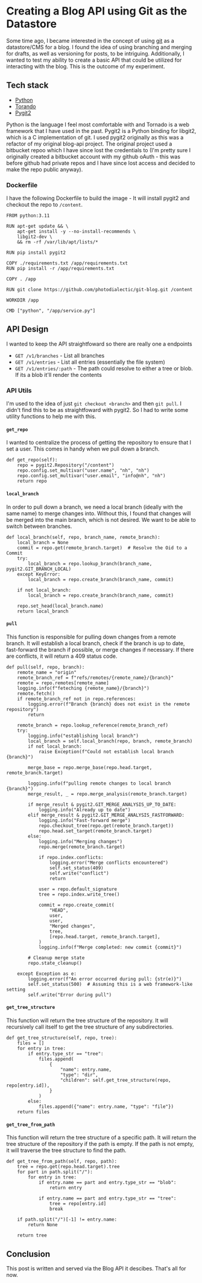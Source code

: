 # Creating a Blog API using Git as the Datastore
Some time ago, I became interested in the concept of using [git](https://en.wikipedia.org/wiki/Git) as a datastore/CMS for a blog. I found the idea of using branching and merging for drafts, as well as versioning for posts, to be intriguing. Additionally, I wanted to test my ability to create a basic API that could be utilized for interacting with the blog. This is the outcome of my experiment.

## Tech stack
- [Python](https://www.python.org/)
- [Torando](https://www.tornadoweb.org/en/stable/)
- [Pygit2](https://www.pygit2.org/)

Python is the language I feel most comfortable with and Tornado is a web framework that I have used in the past. Pygit2 is a Python binding for libgit2, which is a C implementation of git. I used pygit2 originally as this was a refactor of my original blog-api project. The original project used a bitbucket repoo which I have since lost the credentials to (I'm pretty sure I originally created a bitbucket account with my github oAuth - this was before github had private repos and I have since lost access and decided to make the repo public anyway).

### Dockerfile
I have the following Dockerfile to build the image - It will install pygit2 and checkout the repo to `/content`.

```language-bash
FROM python:3.11

RUN apt-get update && \
    apt-get install -y --no-install-recommends \
    libgit2-dev \
    && rm -rf /var/lib/apt/lists/*

RUN pip install pygit2

COPY ./requirements.txt /app/requirements.txt
RUN pip install -r /app/requirements.txt

COPY . /app

RUN git clone https://github.com/photodialectic/git-blog.git /content

WORKDIR /app

CMD ["python", "/app/service.py"]
```

## API Design
I wanted to keep the API straightfoward so there are really one a endpoints
- `GET /v1/branches` - List all branches
- `GET /v1/entries` - List all entries (essentially the file system)
- `GET /v1/entries/:path` - The path could resolve to either a tree or blob. If its a blob it'll render the contents

### API Utils
I'm used to the idea of just `git checkout <branch>` and then `git pull`. I didn't find this to be as straightfoward with pygit2. So I had to write some utility functions to help me with this.

#### `get_repo`
I wanted to centralize the process of getting the repository to ensure that I set a user. This comes in handy when we pull down a branch.
```language-python
def get_repo(self):
    repo = pygit2.Repository("/content")
    repo.config.set_multivar("user.name", "nh", "nh")
    repo.config.set_multivar("user.email", "info@nh", "nh")
    return repo
```

#### `local_branch`
In order to pull down a branch, we need a local branch (ideally with the same name) to merge changes into. Without this, I found that changes will be merged into the main branch, which is not desired. We want to be able to switch between branches.
```language-python
def local_branch(self, repo, branch_name, remote_branch):
    local_branch = None
    commit = repo.get(remote_branch.target)  # Resolve the Oid to a Commit
    try:
        local_branch = repo.lookup_branch(branch_name, pygit2.GIT_BRANCH_LOCAL)
    except KeyError:
        local_branch = repo.create_branch(branch_name, commit)

    if not local_branch:
        local_branch = repo.create_branch(branch_name, commit)

    repo.set_head(local_branch.name)
    return local_branch
```

#### `pull`
This function is responsible for pulling down changes from a remote branch. It will establish a local branch, check if the branch is up to date, fast-forward the branch if possible, or merge changes if necessary. If there are conflicts, it will return a 409 status code.
```language-python
def pull(self, repo, branch):
    remote_name = "origin"
    remote_branch_ref = f"refs/remotes/{remote_name}/{branch}"
    remote = repo.remotes[remote_name]
    logging.info(f"feteching {remote_name}/{branch}")
    remote.fetch()
    if remote_branch_ref not in repo.references:
        logging.error(f"Branch {branch} does not exist in the remote repository")
        return

    remote_branch = repo.lookup_reference(remote_branch_ref)
    try:
        logging.info("establishing local branch")
        local_branch = self.local_branch(repo, branch, remote_branch)
        if not local_branch:
            raise Exception(f"Could not establish local branch {branch}")

        merge_base = repo.merge_base(repo.head.target, remote_branch.target)

        logging.info(f"pulling remote changes to local branch {branch}")
        merge_result, _ = repo.merge_analysis(remote_branch.target)

        if merge_result & pygit2.GIT_MERGE_ANALYSIS_UP_TO_DATE:
            logging.info("Already up to date")
        elif merge_result & pygit2.GIT_MERGE_ANALYSIS_FASTFORWARD:
            logging.info("Fast-forward merge")
            repo.checkout_tree(repo.get(remote_branch.target))
            repo.head.set_target(remote_branch.target)
        else:
            logging.info("Merging changes")
            repo.merge(remote_branch.target)

            if repo.index.conflicts:
                logging.error("Merge conflicts encountered")
                self.set_status(409)
                self.write("conflict")
                return

            user = repo.default_signature
            tree = repo.index.write_tree()

            commit = repo.create_commit(
                "HEAD",
                user,
                user,
                "Merged changes",
                tree,
                [repo.head.target, remote_branch.target],
            )
            logging.info(f"Merge completed: new commit {commit}")

        # Cleanup merge state
        repo.state_cleanup()

    except Exception as e:
        logging.error(f"An error occurred during pull: {str(e)}")
        self.set_status(500)  # Assuming this is a web framework-like setting
        self.write("Error during pull")
```

#### `get_tree_structure`
This function will return the tree structure of the repository. It will recursively call itself to get the tree structure of any subdirectories.
```language-python
def get_tree_structure(self, repo, tree):
    files = []
    for entry in tree:
        if entry.type_str == "tree":
            files.append(
                {
                    "name": entry.name,
                    "type": "dir",
                    "children": self.get_tree_structure(repo, repo[entry.id]),
                }
            )
        else:
            files.append({"name": entry.name, "type": "file"})
    return files
```

#### `get_tree_from_path`
This function will return the tree structure of a specific path. It will return the tree structure of the repository if the path is empty. If the path is not empty, it will traverse the tree structure to find the path.
```language-python
def get_tree_from_path(self, repo, path):
    tree = repo.get(repo.head.target).tree
    for part in path.split("/"):
        for entry in tree:
            if entry.name == part and entry.type_str == "blob":
                return entry

            if entry.name == part and entry.type_str == "tree":
                tree = repo[entry.id]
                break

    if path.split("/")[-1] != entry.name:
        return None

    return tree
```

## Conclusion
This post is written and served via the Blog API it descibes. That's all for now.

